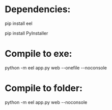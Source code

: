 # Dependencies:
pip install eel

pip install PyInstaller

# Compile to exe:
python -m eel app.py web --onefile --noconsole

# Compile to folder:
python -m eel app.py web --noconsole